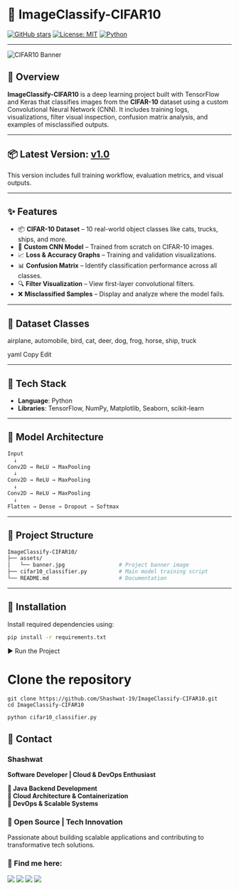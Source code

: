 # 🧠 ImageClassify-CIFAR10

[![GitHub stars](https://img.shields.io/github/stars/Shashwat-19/ImageClassify-CIFAR10?style=social)](https://github.com/Shashwat-19/ImageClassify-CIFAR10/stargazers)
[![License: MIT](https://img.shields.io/badge/License-MIT-yellow.svg)](https://opensource.org/licenses/MIT)
[![Python](https://img.shields.io/badge/Python-3.10%2B-blue.svg)](https://www.python.org)

---

![CIFAR10 Banner](https://github.com/Shashwat-19/ImageClassify-CIFAR10/raw/main/assets/banner.jpg)

## 🧭 Overview  
**ImageClassify-CIFAR10** is a deep learning project built with TensorFlow and Keras that classifies images from the **CIFAR-10** dataset using a custom Convolutional Neural Network (CNN). It includes training logs, visualizations, filter visual inspection, confusion matrix analysis, and examples of misclassified outputs.

---

## 📦 Latest Version: [v1.0](https://github.com/Shashwat-19/ImageClassify-CIFAR10/releases/tag/v1.0)

This version includes full training workflow, evaluation metrics, and visual outputs.

---

## ✨ Features

- 📦 **CIFAR-10 Dataset** – 10 real-world object classes like cats, trucks, ships, and more.
- 🧠 **Custom CNN Model** – Trained from scratch on CIFAR-10 images.
- 📈 **Loss & Accuracy Graphs** – Training and validation visualizations.
- 📊 **Confusion Matrix** – Identify classification performance across all classes.
- 🔍 **Filter Visualization** – View first-layer convolutional filters.
- ❌ **Misclassified Samples** – Display and analyze where the model fails.

---

## 📁 Dataset Classes

airplane, automobile, bird, cat, deer, dog, frog, horse, ship, truck

yaml
Copy
Edit

---

## 🧰 Tech Stack

- **Language**: Python  
- **Libraries**: TensorFlow, NumPy, Matplotlib, Seaborn, scikit-learn  

---

## 🧠 Model Architecture

```bash
Input 
  ↓
Conv2D → ReLU → MaxPooling  
  ↓  
Conv2D → ReLU → MaxPooling  
  ↓  
Conv2D → ReLU → MaxPooling  
  ↓  
Flatten → Dense → Dropout → Softmax
```
---

## 📁 Project Structure

```bash
ImageClassify-CIFAR10/
├── assets/                         
│   └── banner.jpg                 # Project banner image
├── cifar10_classifier.py          # Main model training script   
└── README.md                      # Documentation
```

---

## 🧪 Installation

Install required dependencies using:

```bash
pip install -r requirements.txt
```
▶️ Run the Project

# Clone the repository
```
git clone https://github.com/Shashwat-19/ImageClassify-CIFAR10.git
cd ImageClassify-CIFAR10

python cifar10_classifier.py
```

## 📩 Contact  
### Shashwat  
**Software Developer | Cloud & DevOps Enthusiast**

**🔹 Java Backend Development**<br>
**🔹 Cloud Architecture & Containerization**<br>
**🔹 DevOps & Scalable Systems**

### 🚀 Open Source | Tech Innovation  
Passionate about building scalable applications and contributing to transformative tech solutions.

### 📌 Find me here:  
[<img src="https://img.shields.io/badge/GitHub-181717?style=for-the-badge&logo=github&logoColor=white" />](https://github.com/Shashwat-19)  [<img src="https://img.shields.io/badge/LinkedIn-0A66C2?style=for-the-badge&logo=linkedin&logoColor=white" />](https://www.linkedin.com/in/shashwatk1956/)  [<img src="https://img.shields.io/badge/Email-D14836?style=for-the-badge&logo=gmail&logoColor=white" />](mailto:shashwat1956@gmail.com)  [<img src="https://img.shields.io/badge/Hashnode-2962FF?style=for-the-badge&logo=hashnode&logoColor=white" />](https://hashnode.com/@Shashwat56)





